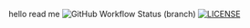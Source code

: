 hello read me
![GitHub Workflow Status (branch)](https://img.shields.io/github/actions/workflow/status/kester99/sem/main.yml?branch=main)
[![LICENSE](https://img.shields.io/github/license/<github-username>/sem.svg?style=flat-square)](https://github.com/kester99/sem/blob/master/LICENSE)

